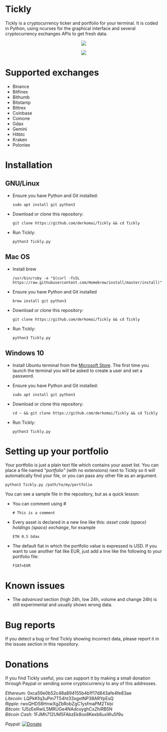 # Tickly
Tickly is a cryptocurrency ticker and portfolio for your terminal. It is coded in Python, using ncurses for the graphical interface and several cryptocurrency exchanges APIs to get fresh data.



<p align="center">
  <img src="https://i.imgur.com/v356oGz.png">
</p>

<p align="center">
  <img src="https://i.imgur.com/bDFLTMD.png">
</p>

# Supported exchanges

- Binance
- Bitfinex
- Bithumb
- Bitstamp
- Bittrex
- Coinbase
- Coinone
- Gdax
- Gemini
- Hitbtc
- Kraken
- Poloniex



# Installation


## GNU/Linux

- Ensure you have Python and Git installed:

    ```
    sudo apt install git python3
    ```
    
- Download or clone this repository:
    ```
    git clone https://github.com/derkomai/Tickly && cd Tickly
    ```

- Run Tickly:
  ```
  python3 Tickly.py
  ```


## Mac OS

- Install brew
    ```
    /usr/bin/ruby -e "$(curl -fsSL https://raw.githubusercontent.com/Homebrew/install/master/install)"
    ```

- Ensure you have Python and Git installed
    ```
    brew install git python3
    ```

- Download or clone this repository:
    ```
    git clone https://github.com/derkomai/Tickly && cd Tickly
    ```

- Run Tickly:
  ```
  python3 Tickly.py
  ```


## Windows 10

- Install Ubuntu terminal from the [Microsoft Store](https://www.microsoft.com/en-us/store/p/ubuntu/9nblggh4msv6). The first time you launch the terminal you will be asked to create a user and set a password.

- Ensure you have Python and Git installed:
    ```
    sudo apt install git python3
    ```

- Download or clone this repository:
    ```
    cd ~ && git clone https://github.com/derkomai/Tickly && cd Tickly
    ```

- Run Tickly:
  ```
  python3 Tickly.py
  ```



# Setting up your portfolio
Your portfolio is just a plain text file which contains your asset list. You can place a file named *"portfolio"* (with no extensions) next to Tickly so it will automatically find your file, or you can pass any other file as an argument.
  ```
  python3 Tickly.py /path/to/my/portfolio
  ```


You can see a sample file in the repository, but as a quick lesson:

- You can comment using #
  ```
  # This is a comment
  ```

- Every asset is declared in a new line like this: *asset code (space) holdings (space) exchange*, for example
  ```
  ETH 0.5 Gdax
  ```
- The default fiat in which the portfolio value is expressed is USD. If you want to use another fiat like EUR, just add a line like the following to your portfolio file:
  ```
  FIAT=EUR
  ```



# Known issues
- The *advanced* section (high 24h, low 24h, volume and change 24h) is still experimental and usually shows wrong data.



# Bug reports

If you detect a bug or find Tickly showing incorrect data, please report it in the issues section in this repository.



# Donations
If you find Tickly useful, you can support it by making a small donation through Paypal or sending some 
cryptocurrency to any of this addresses.

*Ethereum:* 0xca59e0b52c48a894155b4b1f17d843afe4fe83ae  
*Litecoin:* LQPkKfq3uPm7T54ht33xgxtNP38ARYpEsQ  
*Ripple:* rwxQHDS6HnwXgZbRobZgC1ysfmaPM2Tkbi  
*Bitcoin:* 1J5zEeRwiL5MRUGe4NAdcoyghCxZhiRB5N  
*Bitcoin Cash:* 1FJMh712UM5FAbzEk8ox8Kexb6uxWu5f9u  

*Paypal:*  [![Donate](https://www.paypalobjects.com/en_US/i/btn/btn_donate_LG.gif)](https://www.paypal.me/dvilela)
